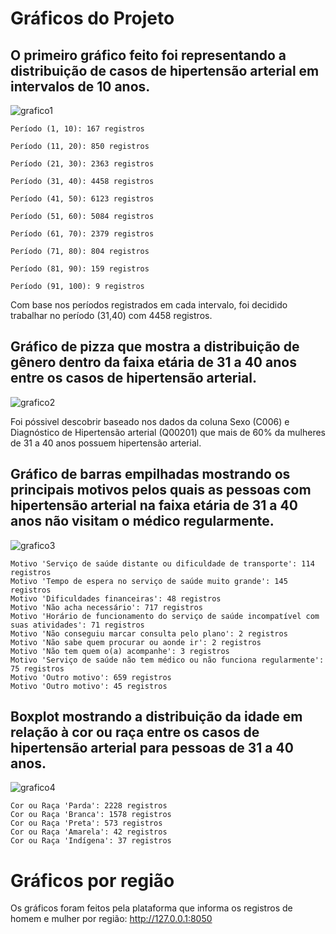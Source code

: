 # Gráficos do Projeto

## O primeiro gráfico feito foi representando a distribuição de casos de hipertensão arterial em intervalos de 10 anos.

![grafico1](https://github.com/Pedro0204/HIpertensaoWorkDataMining/assets/125521970/70a59eaf-a88a-4f7f-a066-8ef61a099c0b)






````
Período (1, 10): 167 registros

Período (11, 20): 850 registros

Período (21, 30): 2363 registros

Período (31, 40): 4458 registros

Período (41, 50): 6123 registros

Período (51, 60): 5084 registros

Período (61, 70): 2379 registros

Período (71, 80): 804 registros

Período (81, 90): 159 registros

Período (91, 100): 9 registros
````

Com base nos períodos registrados em cada intervalo, foi decidido trabalhar no período (31,40) com 4458 registros.


## Gráfico de pizza que mostra a distribuição de gênero dentro da faixa etária de 31 a 40 anos entre os casos de hipertensão arterial.

![grafico2](https://github.com/Pedro0204/HIpertensaoWorkDataMining/assets/125521970/e1718285-fb2d-48af-9f96-4fc55196f6e1)





Foi póssivel descobrir baseado nos dados da coluna Sexo (C006) e Diagnóstico de Hipertensão arterial (Q00201) que mais de 60% da mulheres de 31 a 40 anos possuem hipertensão arterial.



## Gráfico de barras empilhadas mostrando os principais motivos pelos quais as pessoas com hipertensão arterial na faixa etária de 31 a 40 anos não visitam o médico regularmente.

![grafico3](https://github.com/Pedro0204/HIpertensaoWorkDataMining/assets/125521970/ae32da9e-35b3-4129-ac02-b22dd91c4566)





````
Motivo 'Serviço de saúde distante ou dificuldade de transporte': 114 registros
Motivo 'Tempo de espera no serviço de saúde muito grande': 145 registros
Motivo 'Dificuldades financeiras': 48 registros
Motivo 'Não acha necessário': 717 registros
Motivo 'Horário de funcionamento do serviço de saúde incompatível com suas atividades': 71 registros
Motivo 'Não conseguiu marcar consulta pelo plano': 2 registros
Motivo 'Não sabe quem procurar ou aonde ir': 2 registros
Motivo 'Não tem quem o(a) acompanhe': 3 registros
Motivo 'Serviço de saúde não tem médico ou não funciona regularmente': 75 registros
Motivo 'Outro motivo': 659 registros
Motivo 'Outro motivo': 45 registros
````



## Boxplot mostrando a distribuição da idade em relação à cor ou raça entre os casos de hipertensão arterial para pessoas de 31 a 40 anos.

![grafico4](https://github.com/Pedro0204/HIpertensaoWorkDataMining/assets/125521970/0f32b67d-6f2b-4b07-999e-bfa01daaebbb)







````
Cor ou Raça 'Parda': 2228 registros
Cor ou Raça 'Branca': 1578 registros
Cor ou Raça 'Preta': 573 registros
Cor ou Raça 'Amarela': 42 registros
Cor ou Raça 'Indígena': 37 registros
````

# Gráficos por região

Os gráficos foram feitos pela plataforma que informa os registros de homem e mulher por região:
http://127.0.0.1:8050



